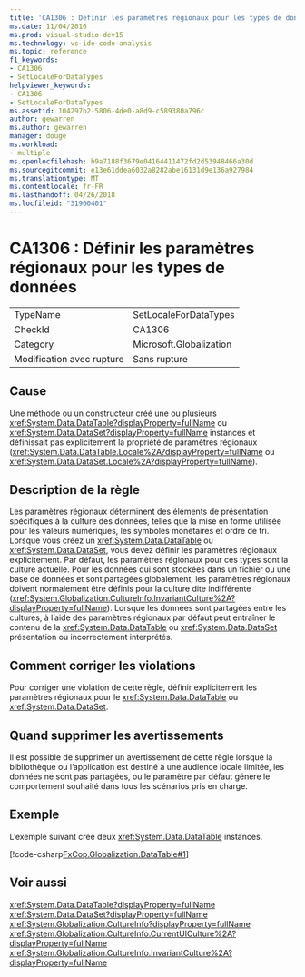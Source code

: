 ```yaml
---
title: 'CA1306 : Définir les paramètres régionaux pour les types de données'
ms.date: 11/04/2016
ms.prod: visual-studio-dev15
ms.technology: vs-ide-code-analysis
ms.topic: reference
f1_keywords:
- CA1306
- SetLocaleForDataTypes
helpviewer_keywords:
- CA1306
- SetLocaleForDataTypes
ms.assetid: 104297b2-5806-4de0-a8d9-c589380a796c
author: gewarren
ms.author: gewarren
manager: douge
ms.workload:
- multiple
ms.openlocfilehash: b9a7188f3679e04164411472fd2d53948466a30d
ms.sourcegitcommit: e13e61ddea6032a8282abe16131d9e136a927984
ms.translationtype: MT
ms.contentlocale: fr-FR
ms.lasthandoff: 04/26/2018
ms.locfileid: "31900401"
---
```

# <a name="ca1306-set-locale-for-data-types"></a>CA1306 : Définir les paramètres régionaux pour les types de données
|||
|-|-|
|TypeName|SetLocaleForDataTypes|
|CheckId|CA1306|
|Category|Microsoft.Globalization|
|Modification avec rupture|Sans rupture|

## <a name="cause"></a>Cause
 Une méthode ou un constructeur créé une ou plusieurs <xref:System.Data.DataTable?displayProperty=fullName> ou <xref:System.Data.DataSet?displayProperty=fullName> instances et définissait pas explicitement la propriété de paramètres régionaux (<xref:System.Data.DataTable.Locale%2A?displayProperty=fullName> ou <xref:System.Data.DataSet.Locale%2A?displayProperty=fullName>).

## <a name="rule-description"></a>Description de la règle
 Les paramètres régionaux déterminent des éléments de présentation spécifiques à la culture des données, telles que la mise en forme utilisée pour les valeurs numériques, les symboles monétaires et ordre de tri. Lorsque vous créez un <xref:System.Data.DataTable> ou <xref:System.Data.DataSet>, vous devez définir les paramètres régionaux explicitement. Par défaut, les paramètres régionaux pour ces types sont la culture actuelle. Pour les données qui sont stockées dans un fichier ou une base de données et sont partagées globalement, les paramètres régionaux doivent normalement être définis pour la culture dite indifférente (<xref:System.Globalization.CultureInfo.InvariantCulture%2A?displayProperty=fullName>). Lorsque les données sont partagées entre les cultures, à l’aide des paramètres régionaux par défaut peut entraîner le contenu de la <xref:System.Data.DataTable> ou <xref:System.Data.DataSet> présentation ou incorrectement interprétés.

## <a name="how-to-fix-violations"></a>Comment corriger les violations
 Pour corriger une violation de cette règle, définir explicitement les paramètres régionaux pour le <xref:System.Data.DataTable> ou <xref:System.Data.DataSet>.

## <a name="when-to-suppress-warnings"></a>Quand supprimer les avertissements
 Il est possible de supprimer un avertissement de cette règle lorsque la bibliothèque ou l’application est destiné à une audience locale limitée, les données ne sont pas partagées, ou le paramètre par défaut génère le comportement souhaité dans tous les scénarios pris en charge.

## <a name="example"></a>Exemple
 L’exemple suivant crée deux <xref:System.Data.DataTable> instances.

 [!code-csharp[FxCop.Globalization.DataTable#1](../code-quality/codesnippet/CSharp/ca1306-set-locale-for-data-types_1.cs)]

## <a name="see-also"></a>Voir aussi
 <xref:System.Data.DataTable?displayProperty=fullName> <xref:System.Data.DataSet?displayProperty=fullName> <xref:System.Globalization.CultureInfo?displayProperty=fullName> <xref:System.Globalization.CultureInfo.CurrentUICulture%2A?displayProperty=fullName> <xref:System.Globalization.CultureInfo.InvariantCulture%2A?displayProperty=fullName>